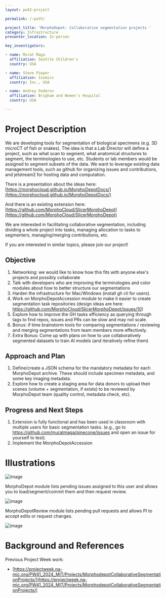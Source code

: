 ```yaml
---
layout: pw42-project

permalink: /:path/

project_title: 'MorphoDepot: Collaborative segmentation projects '
category: Infrastructure
presenter_location: In-person

key_investigators:

- name: Murat Maga
  affiliation: Seattle Children's
  country: USA

- name: Steve Pieper
  affiliation: Isomics
  country: Inc., USA

- name: Andrey Fedorov
  affiliation: Brigham and Women's Hospital
  country: USA

---
```


# Project Description

<!-- Add a short paragraph describing the project. -->

We are developing tools for segmentation of biological specimens (e.g. 3D microCT of fish or snakes).  The idea is that a Lab Director will define a project, such as what scan to segment, what anatomical structures to segment, the terminologies to use, etc.  Students or lab members would be assigned to segment subsets of the data.  We want to leverage existing data management tools, such as github for organizing issues and contributions, and jetstream2 for hosting data and computation.

There is a presentation about the ideas here: [https://morphocloud.github.io/MorphoDepotDocs/](https://morphocloud.github.io/MorphoDepotDocs/)

And there is an existing extension here: [https://github.com/MorphoCloud/SlicerMorphoDepot](https://github.com/MorphoCloud/SlicerMorphoDepot)

We are interested in facilitating collaborative segmentation, including dividing a whole project into tasks, managing allocation to tasks to segmenters, managing/merging contributions, etc. 

If you are interested in similar topics, please join our project!


## Objective

<!-- Describe here WHAT you would like to achieve (what you will have as end result). -->


1. Networking: we would like to know how this fits with anyone else's projects and possibly collaborate
2. Talk with developers who are improving the terminologies and color modules about how to better structure our segmentations
3. Harden the infrastructure for Mac/Windows (install gh cli for users).
4. Work on MorphoDepotAccession module to make it easier to create segmentation task repositories (design ideas are here: https://github.com/MorphoCloud/SlicerMorphoDepot/issues/10)
5. Explore how to improve the GH tasks efficiency as querying through tags to find repos, issues and PRs can be slow and may not scale. 
6. Bonus: if time brainstorm tools for comparing segmentations / reviewing and merging segmentations from team members more effectively.
7. Extra Bonus: Come up with plans on how to use collaboratively segmented datasets to train AI models (and iteratively refine them)

## Approach and Plan

<!-- Describe here HOW you would like to achieve the objectives stated above. -->

1. Define/create a JSON schema for the mandatory metadata for each MorphoDepot archive. These should include specimen metadata, and some key imaging metadata.
2. Explore how to create a staging area for data donors to upload their scenes (volume + segmentation, if exists) to be reviewed by MorphoDepot team (quality control, metadata check, etc).
   

## Progress and Next Steps
1. Extension is fully functional and has been used in classroom with multiple users for basic segmentation tasks. (e.g., go to https://github.com/muratmaga/pinecone/issues and open an issue for yourself to test).
2. Implement the MorphoDepotAccession


# Illustrations

<!-- Add pictures and links to videos that demonstrate what has been accomplished.
![Description of picture](Example2.jpg)
![Some more images](Example2.jpg)
-->
![image](https://github.com/user-attachments/assets/09f94c3d-9d7c-4688-b9b4-f4d7b70a8e65)

MorphoDepot module lists pending issues assigned to this user and allows you to load/segment/commit them and then request review.

![image](https://github.com/user-attachments/assets/2d81e4f3-8d8b-49e4-97f4-f906053d375f)

MorphoDepotReview module lists pending pull requests and allows PI to accept edits or request changes.

![image](https://github.com/user-attachments/assets/9481ce0f-dc37-4900-9cdc-14bb0922df59)

# Background and References

<!-- If you developed any software, include link to the source code repository.
     If possible, also add links to sample data, and to any relevant publications. -->

Previous Project Week work:
* [https://projectweek.na-mic.org/PW41_2024_MIT/Projects/MorphodepotCollaborativeSegmentationProjects/](https://projectweek.na-mic.org/PW41_2024_MIT/Projects/MorphodepotCollaborativeSegmentationProjects/)
